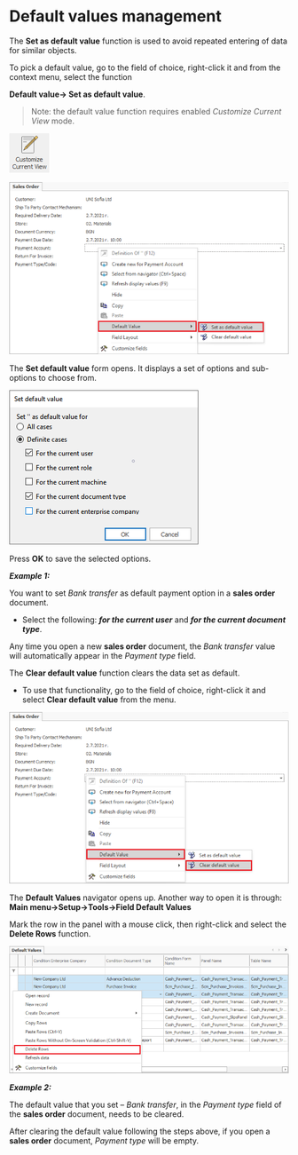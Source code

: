 
# Default values management

The <b>Set as default value</b> function is used to avoid repeated entering of data for similar objects.

To pick a default value, go to the field of choice, right-click it and from the context menu, select the function 

<b>Default value→ Set as default value</b>.

> Note: 
> the default value function requires enabled *Customize Current View* mode.

![Customize current view](pictures/customize-view.png)  

![Set default value](pictures/set-defaultvalue1.png) 

 The **Set default value** form opens. It displays a set of options and sub-options to choose from. 

![Value form](pictures/value-form.png)   

Press **OK** to save the selected options. 

***Example 1:***

You want to set *Bank transfer* as default payment option in a **sales order** document. 

- Select the following: ***for the current user*** and ***for the current document type***. 

Any time you open a new **sales order** document, the *Bank transfer* value will automatically appear in the *Payment type* field. 

The <b>Clear default value</b> function clears the data set as default. 

- To use that functionality, go to the field of choice, right-click it and select <b>Clear default value</b> from the menu.

![Clear default value](pictures/clear-defaultvalue1.png)  

The <b>Default Values</b> navigator opens up. Another way to open it is through: <b>Main menu→Setup→Tools→Field Default Values</b>
 
Mark the row in the panel with a mouse click, then right-click and select the <b>Delete Rows</b> function.

![Delete rows](pictures/delete-rows.png)

***Example 2:***

The default value that you set – *Bank transfer*, in the *Payment type* field of the **sales order** document, needs to be cleared. 

After clearing the default value following the steps above, if you open a **sales order** document, *Payment type* will be empty.
